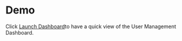 # Demo

Click [Launch Dashboard](http://ui-demos.guavus.com/html5/User-Management/)to have a quick view of the User Management Dashboard.

